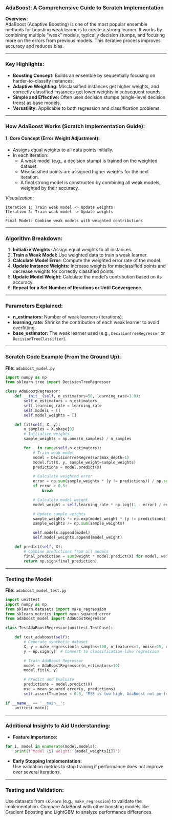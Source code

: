 ### **AdaBoost: A Comprehensive Guide to Scratch Implementation**  

**Overview:**  
AdaBoost (Adaptive Boosting) is one of the most popular ensemble methods for boosting weak learners to create a strong learner. It works by combining multiple "weak" models, typically decision stumps, and focusing more on the errors from previous models. This iterative process improves accuracy and reduces bias.

---

### **Key Highlights:**  
- **Boosting Concept:** Builds an ensemble by sequentially focusing on harder-to-classify instances.  
- **Adaptive Weighting:** Misclassified instances get higher weights, and correctly classified instances get lower weights in subsequent rounds.  
- **Simple and Effective:** Often uses decision stumps (single-level decision trees) as base models.  
- **Versatility:** Applicable to both regression and classification problems.  

---

### **How AdaBoost Works (Scratch Implementation Guide):**  

#### **1. Core Concept (Error Weight Adjustment):**  
- Assigns equal weights to all data points initially.  
- In each iteration:
  - A weak model (e.g., a decision stump) is trained on the weighted dataset.  
  - Misclassified points are assigned higher weights for the next iteration.  
  - A final strong model is constructed by combining all weak models, weighted by their accuracy.  

*Visualization:*  
```  
Iteration 1: Train weak model -> Update weights  
Iteration 2: Train weak model -> Update weights  
...  
Final Model: Combine weak models with weighted contributions  
```

---

### **Algorithm Breakdown:**  
1. **Initialize Weights:** Assign equal weights to all instances.  
2. **Train a Weak Model:** Use weighted data to train a weak learner.  
3. **Calculate Model Error:** Compute the weighted error rate of the model.  
4. **Update Instance Weights:** Increase weights for misclassified points and decrease weights for correctly classified points.  
5. **Update Model Weight:** Calculate the model’s contribution based on its accuracy.  
6. **Repeat for a Set Number of Iterations or Until Convergence.**  

---

### **Parameters Explained:**  
- **n_estimators:** Number of weak learners (iterations).  
- **learning_rate:** Shrinks the contribution of each weak learner to avoid overfitting.  
- **base_estimator:** The weak learner used (e.g., `DecisionTreeRegressor` or `DecisionTreeClassifier`).  

---

### **Scratch Code Example (From the Ground Up):**  

**File:** `adaboost_model.py`  
```python
import numpy as np
from sklearn.tree import DecisionTreeRegressor

class AdaBoostRegressor:
    def __init__(self, n_estimators=50, learning_rate=1.0):
        self.n_estimators = n_estimators
        self.learning_rate = learning_rate
        self.models = []
        self.model_weights = []

    def fit(self, X, y):
        n_samples = X.shape[0]
        # Initialize weights
        sample_weights = np.ones(n_samples) / n_samples

        for _ in range(self.n_estimators):
            # Train weak model
            model = DecisionTreeRegressor(max_depth=1)
            model.fit(X, y, sample_weight=sample_weights)
            predictions = model.predict(X)

            # Calculate weighted error
            error = np.sum(sample_weights * (y != predictions)) / np.sum(sample_weights)
            if error > 0.5:
                break

            # Calculate model weight
            model_weight = self.learning_rate * np.log((1 - error) / error)

            # Update sample weights
            sample_weights *= np.exp(model_weight * (y != predictions))
            sample_weights /= np.sum(sample_weights)

            self.models.append(model)
            self.model_weights.append(model_weight)

    def predict(self, X):
        # Combine predictions from all models
        final_prediction = sum(weight * model.predict(X) for model, weight in zip(self.models, self.model_weights))
        return np.sign(final_prediction)
```  

---

### **Testing the Model:**  

**File:** `adaboost_model_test.py`  
```python
import unittest
import numpy as np
from sklearn.datasets import make_regression
from sklearn.metrics import mean_squared_error
from adaboost_model import AdaBoostRegressor

class TestAdaBoostRegressor(unittest.TestCase):

    def test_adaboost(self):
        # Generate synthetic dataset
        X, y = make_regression(n_samples=100, n_features=1, noise=15, random_state=42)
        y = np.sign(y)  # Convert to classification-like regression

        # Train AdaBoost Regressor
        model = AdaBoostRegressor(n_estimators=10)
        model.fit(X, y)

        # Predict and Evaluate
        predictions = model.predict(X)
        mse = mean_squared_error(y, predictions)
        self.assertTrue(mse < 0.5, "MSE is too high, AdaBoost not performing well")

if __name__ == '__main__':
    unittest.main()
```  

---

### **Additional Insights to Aid Understanding:**  
- **Feature Importance:**  
```python
for i, model in enumerate(model.models):
    print(f"Model {i} weight: {model_weights[i]}")
```  
- **Early Stopping Implementation:**  
Use validation metrics to stop training if performance does not improve over several iterations.  

---

### **Testing and Validation:**  
Use datasets from `sklearn` (e.g., `make_regression`) to validate the implementation. Compare AdaBoost with other boosting models like Gradient Boosting and LightGBM to analyze performance differences.
